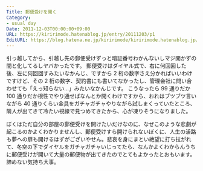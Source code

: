 ```yaml
---
Title: 郵便受けを開く
Category:
- usual day
Date: 2011-12-03T00:00:00+09:00
URL: https://kiririmode.hatenablog.jp/entry/20111203/p1
EditURL: https://blog.hatena.ne.jp/kiririmode/kiririmode.hatenablog.jp/atom/entry/8454420450078210773
---
```



引っ越してから、引越し先の郵便受けずっと暗証番号わかんないしマジ開かずの間と化してるしヤバかったです。
郵便受けはダイヤル式で、右に何回回した後、左に何回回すみたいなかんじ、ですから 2 桁の数字さえ分かればいいわけですけど、その 2 桁の数字、契約書にも書いてなかったし、管理会社に問い合わせても「えっ知らない…」みたいなかんじです。
こうなったら 99 通りだか 100 通りだか根性でやり通せばなんとか開くわけですから、おれはブツブツ言いながら 40 通りくらい金具をガチャガチャやりながら試しまくっていたところ、隣人が出てきて冷たい視線で見つめてきたから、心が凍りそうになりました。

ぼくはただ自分の部屋の郵便受けを開けたいだけなのに、なぜこのような悲劇が起こるのかよくわかりませんし、郵便受けすら開けられないぼくに、人生の活路も夢への扉も開けるはずがございやせん。悲哀を身にまとい絶望に打ち拉がれて、冬空の下でダイヤルをガチャガチャいじってたら、なんかよくわからんうちに郵便受けが開いて大量の郵便物が出てきたのでとてもよかったとおもいます。諦めない気持ち大事。
